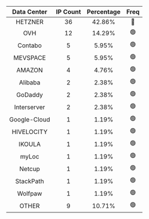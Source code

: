 | Data Center | IP Count | Percentage | Freq |
|:------------:|:--------:|:-----------:|:-----:|
| HETZNER | 36 | 42.86% | 🔴 |
| OVH | 12 | 14.29% | 🟢 |
| Contabo | 5 | 5.95% | 🟢 |
| MEVSPACE | 5 | 5.95% | 🟢 |
| AMAZON | 4 | 4.76% | 🟢 |
| Alibaba | 2 | 2.38% | 🟢 |
| GoDaddy | 2 | 2.38% | 🟢 |
| Interserver | 2 | 2.38% | 🟢 |
| Google-Cloud | 1 | 1.19% | 🟢 |
| HIVELOCITY | 1 | 1.19% | 🟢 |
| IKOULA | 1 | 1.19% | 🟢 |
| myLoc | 1 | 1.19% | 🟢 |
| Netcup | 1 | 1.19% | 🟢 |
| StackPath | 1 | 1.19% | 🟢 |
| Wolfpaw | 1 | 1.19% | 🟢 |
| OTHER | 9 | 10.71% | 🟢 |